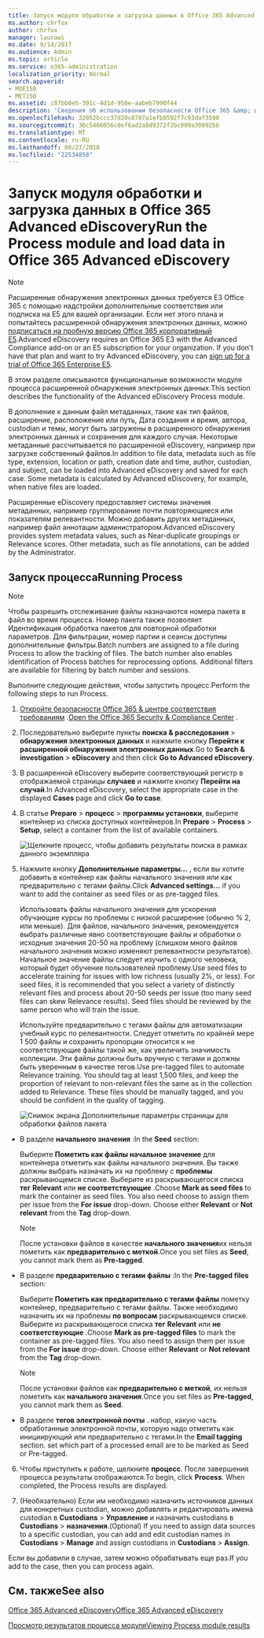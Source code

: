 ```yaml
---
title: Запуск модуля обработки и загрузка данных в Office 365 Advanced eDiscovery
ms.author: chrfox
author: chrfox
manager: laurawi
ms.date: 9/14/2017
ms.audience: Admin
ms.topic: article
ms.service: o365-administration
localization_priority: Normal
search.appverid:
- MOE150
- MET150
ms.assetid: c87bb0e5-301c-4d1d-958e-aabeb7990f44
description: 'Сведения об использовании безопасности Office 365 &amp; центре соответствия требованиям для доступа к Office 365 расширенного обнаружения электронных данных и запуска модуля процесса для обращения.  '
ms.openlocfilehash: 32052bccc37d20c8707a1efb0592f7c93daf3590
ms.sourcegitcommit: 36c5466056cdef6ad2a8d9372f2bc009a30892bb
ms.translationtype: MT
ms.contentlocale: ru-RU
ms.lasthandoff: 08/27/2018
ms.locfileid: "22534858"
---
```

# <a name="run-the-process-module-and-load-data-in-office-365-advanced-ediscovery"></a><span data-ttu-id="b1b03-103">Запуск модуля обработки и загрузка данных в Office 365 Advanced eDiscovery</span><span class="sxs-lookup"><span data-stu-id="b1b03-103">Run the Process module and load data in Office 365 Advanced eDiscovery</span></span>

> [!NOTE]
> <span data-ttu-id="b1b03-p101">Расширенные обнаружения электронных данных требуется E3 Office 365 с помощью надстройки дополнительные соответствия или подписка на E5 для вашей организации. Если нет этого плана и попытайтесь расширенной обнаружения электронных данных, можно [подписаться на пробную версию Office 365 корпоративный E5](https://go.microsoft.com/fwlink/p/?LinkID=698279).</span><span class="sxs-lookup"><span data-stu-id="b1b03-p101">Advanced eDiscovery requires an Office 365 E3 with the Advanced Compliance add-on or an E5 subscription for your organization. If you don't have that plan and want to try Advanced eDiscovery, you can [sign up for a trial of Office 365 Enterprise E5](https://go.microsoft.com/fwlink/p/?LinkID=698279).</span></span> 
  
<span data-ttu-id="b1b03-106">В этом разделе описываются функциональные возможности модуля процесса расширенной обнаружения электронных данных.</span><span class="sxs-lookup"><span data-stu-id="b1b03-106">This section describes the functionality of the Advanced eDiscovery Process module.</span></span> 
  
<span data-ttu-id="b1b03-p102">В дополнение к данным файл метаданных, такие как тип файлов, расширение, расположение или путь, Дата создания и время, автора, custodian и темы, могут быть загружены в расширенного обнаружения электронных данных и сохранения для каждого случая. Некоторые метаданные рассчитывается по расширенной eDiscovery, например при загрузке собственный файлов.</span><span class="sxs-lookup"><span data-stu-id="b1b03-p102">In addition to file data, metadata such as file type, extension, location or path, creation date and time, author, custodian, and subject, can be loaded into Advanced eDiscovery and saved for each case. Some metadata is calculated by Advanced eDiscovery, for example, when native files are loaded.</span></span> 
  
<span data-ttu-id="b1b03-p103">Расширенные eDiscovery предоставляет системы значения метаданных, например группирование почти повторяющиеся или показателям релевантности. Можно добавить других метаданных, например файл аннотации администратором.</span><span class="sxs-lookup"><span data-stu-id="b1b03-p103">Advanced eDiscovery provides system metadata values, such as Near-duplicate groupings or Relevance scores. Other metadata, such as file annotations, can be added by the Administrator.</span></span> 
  
## <a name="running-process"></a><span data-ttu-id="b1b03-111">Запуск процесса</span><span class="sxs-lookup"><span data-stu-id="b1b03-111">Running Process</span></span>

> [!NOTE]
> <span data-ttu-id="b1b03-p104">Чтобы разрешить отслеживание файлы назначаются номера пакета в файл во время процесса. Номер пакета также позволяет Идентификация обработка пакетов для повторной обработки параметров. Для фильтрации, номер партии и сеансы доступны дополнительные фильтры.</span><span class="sxs-lookup"><span data-stu-id="b1b03-p104">Batch numbers are assigned to a file during Process to allow the tracking of files. The batch number also enables identification of Process batches for reprocessing options. Additional filters are available for filtering by batch number and sessions.</span></span> 
  
<span data-ttu-id="b1b03-115">Выполните следующие действия, чтобы запустить процесс.</span><span class="sxs-lookup"><span data-stu-id="b1b03-115">Perform the following steps to run Process.</span></span>
  
1. <span data-ttu-id="b1b03-116">[Откройте безопасности Office 365 &amp; центре соответствия требованиям](go-to-the-securitycompliance-center.md) .</span><span class="sxs-lookup"><span data-stu-id="b1b03-116">[Open the Office 365 Security &amp; Compliance Center](go-to-the-securitycompliance-center.md) .</span></span> 
    
2. <span data-ttu-id="b1b03-117">Последовательно выберите пункты **поиска &amp; расследования** \> **обнаружения электронных данных** и нажмите кнопку **Перейти к расширенной обнаружения электронных данных**.</span><span class="sxs-lookup"><span data-stu-id="b1b03-117">Go to **Search &amp; investigation** \> **eDiscovery** and then click **Go to Advanced eDiscovery**.</span></span>
    
3. <span data-ttu-id="b1b03-118">В расширенной eDiscovery выберите соответствующий регистр в отображаемой страницы **случаев** и нажмите кнопку **Перейти на случай**.</span><span class="sxs-lookup"><span data-stu-id="b1b03-118">In Advanced eDiscovery, select the appropriate case in the displayed **Cases** page and click **Go to case**.</span></span>
    
4. <span data-ttu-id="b1b03-119">В статье **Prepare** \> **процесс** \> **программы установки**, выберите контейнер из списка доступных контейнеров.</span><span class="sxs-lookup"><span data-stu-id="b1b03-119">In **Prepare** \> **Process** \> **Setup**, select a container from the list of available containers.</span></span>
    
    ![Щелкните процесс, чтобы добавить результаты поиска в рамках данного экземпляра](media/50bdc55c-d378-4881-b302-31ef785fa359.png)
  
5. <span data-ttu-id="b1b03-121">Нажмите кнопку **Дополнительные параметры...** , если вы хотите добавить в контейнер как файлы начального значения или как предварительно с тегами файлы.</span><span class="sxs-lookup"><span data-stu-id="b1b03-121">Click **Advanced settings...** if you want to add the container as seed files or as pre-tagged files.</span></span> 
    
    <span data-ttu-id="b1b03-p105">Использовать файлы начального значения для ускорения обучающие курсы по проблемы с низкой расширение (обычно % 2, или меньше). Для файлов, начального значения, рекомендуется выбрать различные явно соответствующие файлы и обработки о исходные значения 20-50 на проблему (слишком много файлов начального значения можно изменяют релевантности результатов). Начальное значение файлы следует изучить с одного человека, который будет обучение пользователей проблему.</span><span class="sxs-lookup"><span data-stu-id="b1b03-p105">Use seed files to accelerate training for issues with low richness (usually 2%, or less). For seed files, it is recommended that you select a variety of distinctly relevant files and process about 20-50 seeds per issue (too many seed files can skew Relevance results). Seed files should be reviewed by the same person who will train the issue.</span></span>
    
    <span data-ttu-id="b1b03-p106">Используйте предварительно с тегами файлы для автоматизации учебный курс по релевантности. Следует отметить по крайней мере 1 500 файлы и сохранить пропорции относится к не соответствующие файлы такой же, как увеличить значимость коллекции. Эти файлы должны быть вручную с тегами и должны быть уверенным в качестве тегов.</span><span class="sxs-lookup"><span data-stu-id="b1b03-p106">Use pre-tagged files to automate Relevance training. You should tag at least 1,500 files, and keep the proportion of relevant to non-relevant files the same as in the collection added to Relevance. These files should be manually tagged, and you should be confident in the quality of tagging.</span></span>
    
    ![Снимок экрана Дополнительные параметры страницы для обработки файлов пакета](media/3c25cb78-4484-41e5-bd34-3753c7ab6cf2.jpg)
  
  - <span data-ttu-id="b1b03-129">В разделе **начального значения** :</span><span class="sxs-lookup"><span data-stu-id="b1b03-129">In the **Seed** section:</span></span> 
    
    <span data-ttu-id="b1b03-p107">Выберите **Пометить как файлы начальное значение** для контейнера отметить как файлы начального значения. Вы также должны выбрать назначать их на проблему с **проблемы** раскрывающемся списке. Выберите из раскрывающегося списка **тег** **Relevant** или **не соответствующие** .</span><span class="sxs-lookup"><span data-stu-id="b1b03-p107">Choose **Mark as seed files** to mark the container as seed files. You also need choose to assign them per issue from the **For issue** drop-down. Choose either **Relevant** or **Not relevant** from the **Tag** drop-down.</span></span> 
    
    > [!NOTE]
    > <span data-ttu-id="b1b03-133">После установки файлов в качестве **начального значения**их нельзя пометить как **предварительно с меткой**.</span><span class="sxs-lookup"><span data-stu-id="b1b03-133">Once you set files as **Seed**, you cannot mark them as **Pre-tagged**.</span></span> 
  
  - <span data-ttu-id="b1b03-134">В разделе **предварительно с тегами файлы** :</span><span class="sxs-lookup"><span data-stu-id="b1b03-134">In the **Pre-tagged files** section:</span></span> 
    
    <span data-ttu-id="b1b03-p108">Выберите **Пометить как предварительно с тегами файлы** пометку контейнер, предварительно с тегами файлы. Также необходимо назначить их на проблемы **по вопросам** раскрывающемся списке. Выберите из раскрывающегося списка **тег** **Relevant** или **не соответствующие** .</span><span class="sxs-lookup"><span data-stu-id="b1b03-p108">Choose **Mark as pre-tagged files** to mark the container as pre-tagged files. You also need to assign them per issue from the **For issue** drop-down. Choose either **Relevant** or **Not relevant** from the **Tag** drop-down.</span></span> 
    
    > [!NOTE]
    > <span data-ttu-id="b1b03-138">После установки файлов как **предварительно с меткой**, их нельзя пометить как **начального значения**.</span><span class="sxs-lookup"><span data-stu-id="b1b03-138">Once you set files as **Pre-tagged**, you cannot mark them as **Seed**.</span></span> 
  
  - <span data-ttu-id="b1b03-p109">В разделе **тегов электронной почты** . набор, какую часть обработанные электронной почты, которую надо отметить как инициирующий или предварительно с тегами.</span><span class="sxs-lookup"><span data-stu-id="b1b03-p109">In the **Email tagging** section. set which part of a processed email are to be marked as Seed or Pre-tagged.</span></span> 
    
6. <span data-ttu-id="b1b03-p110">Чтобы приступить к работе, щелкните **процесс**. После завершения процесса результаты отображаются.</span><span class="sxs-lookup"><span data-stu-id="b1b03-p110">To begin, click **Process**. When completed, the Process results are displayed.</span></span>
    
7. <span data-ttu-id="b1b03-143">(Необязательно) Если им необходимо назначить источников данных для конкретных custodian, можно добавлять и редактировать имена custodian в **Custodians** \> **Управление** и назначить custodians в **Custodians** \> **назначения**.</span><span class="sxs-lookup"><span data-stu-id="b1b03-143">(Optional) If you need to assign data sources to a specific custodian, you can add and edit custodian names in **Custodians** \> **Manage** and assign custodians in **Custodians** \> **Assign**.</span></span> 
    
<span data-ttu-id="b1b03-144">Если вы добавили в случае, затем можно обрабатывать еще раз.</span><span class="sxs-lookup"><span data-stu-id="b1b03-144">If you add to the case, then you can process again.</span></span>
  
## <a name="see-also"></a><span data-ttu-id="b1b03-145">См. также</span><span class="sxs-lookup"><span data-stu-id="b1b03-145">See also</span></span>

[<span data-ttu-id="b1b03-146">Office 365 Advanced eDiscovery</span><span class="sxs-lookup"><span data-stu-id="b1b03-146">Office 365 Advanced eDiscovery</span></span>](office-365-advanced-ediscovery.md)
  
[<span data-ttu-id="b1b03-147">Просмотр результатов процесса модуля</span><span class="sxs-lookup"><span data-stu-id="b1b03-147">Viewing Process module results</span></span>](view-process-module-results-in-advanced-ediscovery.md)

